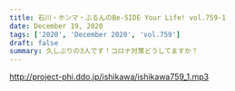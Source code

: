 ```yaml
---
title: 石川・ホンマ・ぶるんのBe-SIDE Your Life! vol.759-1
date: December 19, 2020
tags: ['2020', 'December 2020', 'vol.759']
draft: false
summary: 久しぶりの3人です！コロナ対策どうしてますか？
---
```


http://project-phi.ddo.jp/ishikawa/ishikawa759_1.mp3